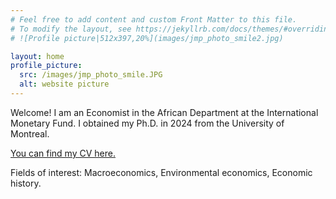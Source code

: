 ```yaml
---
# Feel free to add content and custom Front Matter to this file.
# To modify the layout, see https://jekyllrb.com/docs/themes/#overriding-theme-defaults
# ![Profile picture|512x397,20%](images/jmp_photo_smile2.jpg)

layout: home
profile_picture:
  src: /images/jmp_photo_smile.JPG
  alt: website picture
---
```



<p>
 Welcome! I am an Economist in the African Department at the International Monetary Fund. I obtained my Ph.D. in 2024 from the University of Montreal.  <br>

</p>



<p>
<a href="https://www.dropbox.com/scl/fi/1fu249kd9t0hjonkxdvls/CV_RegisKouassi_Oct2025.pdf?rlkey=66vuromkouo0qyr9p44852yk8&st=fx0kir7e&dl=0">You can find my CV here.</a>
</p>

<p>
 Fields of interest: Macroeconomics, Environmental economics, Economic history.
</p>
